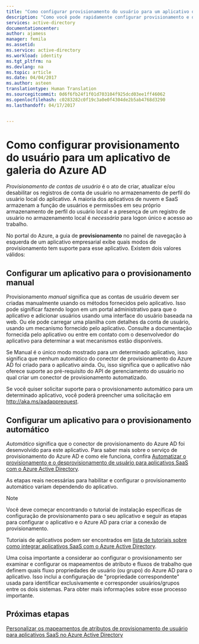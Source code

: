 ```yaml
---
title: "Como configurar provisionamento do usuário para um aplicativo de galeria do Azure AD | Microsoft Docs"
description: "Como você pode rapidamente configurar provisionamento e desprovisionamento de conta de usuário avançado para aplicativos já listados na Galeria de Aplicativos do Azure AD"
services: active-directory
documentationcenter: 
author: ajamess
manager: femila
ms.assetid: 
ms.service: active-directory
ms.workload: identity
ms.tgt_pltfrm: na
ms.devlang: na
ms.topic: article
ms.date: 04/04/2017
ms.author: asteen
translationtype: Human Translation
ms.sourcegitcommit: 0d6f6fb24f1f01d703104f925dcd03ee1ff46062
ms.openlocfilehash: c0283282c0f19c3a0e0f4304de2b5ab4768d3290
ms.lasthandoff: 04/17/2017


---
```


# <a name="how-to-configure-user-provisioning-to-an-azure-ad-gallery-application"></a>Como configurar provisionamento do usuário para um aplicativo de galeria do Azure AD

*Provisionamento de contas de usuário* é o ato de criar, atualizar e/ou desabilitar os registros de conta de usuário no armazenamento de perfil do usuário local do aplicativo. A maioria dos aplicativos de nuvem e SaaS armazenam a função de usuários e permissões em seu próprio armazenamento de perfil do usuário local e a presença de um registro de usuário no armazenamento local é *necessária* para logon único e acesso ao trabalho.

No portal do Azure, a guia de **provisionamento** no painel de navegação à esquerda de um aplicativo empresarial exibe quais modos de provisionamento tem suporte para esse aplicativo. Existem dois valores válidos:

## <a name="configuring-an-application-for-manual-provisioning"></a>Configurar um aplicativo para o provisionamento manual

Provisionamento *manual* significa que as contas de usuário devem ser criadas manualmente usando os métodos fornecidos pelo aplicativo. Isso pode significar fazendo logon em um portal administrativo para que o aplicativo e adicionar usuários usando uma interface do usuário baseada na web. Ou ele pode carregar uma planilha com detalhes da conta de usuário, usando um mecanismo fornecido pelo aplicativo. Consulte a documentação fornecida pelo aplicativo ou entre em contato com o desenvolvedor do aplicativo para determinar a wat mecanismos estão disponíveis.

Se Manual é o único modo mostrado para um determinado aplicativo, isso significa que nenhum automático do conector de provisionamento do Azure AD foi criado para o aplicativo ainda. Ou, isso significa que o aplicativo não oferece suporte ao pré-requisito do API de gerenciamento do usuário no qual criar um conector de provisionamento automatizado.

Se você quiser solicitar suporte para o provisionamento automático para um determinado aplicativo, você poderá preencher uma solicitação em <http://aka.ms/aadapprequest>.

## <a name="configuring-an-application-for-automatic-provisioning"></a>Configurar um aplicativo para o provisionamento automático

*Automático* significa que o conector de provisionamento do Azure AD foi desenvolvido para este aplicativo. Para saber mais sobre o serviço de provisionamento do Azure AD e como ele funciona, confira [Automatizar o provisionamento e o desprovisionamento de usuário para aplicativos SaaS com o Azure Active Directory](https://docs.microsoft.com/azure/active-directory/active-directory-saas-app-provisioning).

As etapas reais necessárias para habilitar e configurar o provisionamento automático variam dependendo do aplicativo.

>[!NOTE]
>Você deve começar encontrando o tutorial de instalação específicas de configuração de provisionamento para o seu aplicativo e seguir as etapas para configurar o aplicativo e o Azure AD para criar a conexão de provisionamento. 
>
>

Tutoriais de aplicativos podem ser encontrados em [lista de tutoriais sobre como integrar aplicativos SaaS com o Azure Active Directory](https://docs.microsoft.com/azure/active-directory/active-directory-saas-tutorial-list).

Uma coisa importante a considerar ao configurar o provisionamento ser examinar e configurar os mapeamentos de atributo e fluxos de trabalho que definem quais fluxo propriedades de usuário (ou grupo) do Azure AD para o aplicativo. Isso inclui a configuração de "propriedade correspondente" usada para identificar exclusivamente e corresponder usuários/grupos entre os dois sistemas. Para obter mais informações sobre esse processo importante.

## <a name="next-steps"></a>Próximas etapas
[Personalizar os mapeamentos de atributos de provisionamento de usuário para aplicativos SaaS no Azure Active Directory](https://docs.microsoft.com/azure/active-directory/active-directory-saas-customizing-attribute-mappings)


